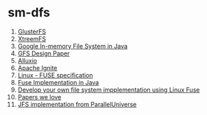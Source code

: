 # sm-dfs

1. [GlusterFS](https://www.gluster.org/)
2. [XtreemFS](https://github.com/xtreemfs/xtreemfs)
3. [Google In-memory File System in Java](https://github.com/google/jimfs)
4. [GFS Design Paper]()
5. [Alluxio](http://www.alluxio.org/)
6. [Apache Ignite](https://ignite.apache.org/)
7. [Linux - FUSE specification]()
8. [Fuse Implementation in Java](https://github.com/EtiennePerot/fuse-jna)
9. [Develop your own file system impplementation using Linux Fuse](https://www.ibm.com/developerworks/library/l-fuse/)
10. [Papers we love](https://github.com/papers-we-love/papers-we-love)
11. [JFS implementation from ParallelUniverse](https://github.com/puniverse/javafs)
